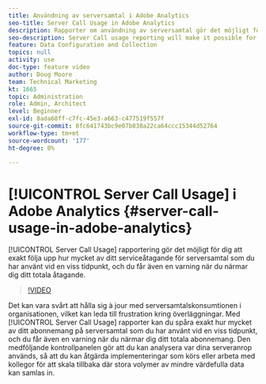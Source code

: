 ```yaml
---
title: Användning av serversamtal i Adobe Analytics
seo-title: Server Call Usage in Adobe Analytics
description: Rapporter om användning av serversamtal gör det möjligt för er att exakt följa upp hur mycket av ert åtagande om serversamtal som ni har använt vid en viss tidpunkt, och ni får också en varning i förväg när ni närmar er det totala åtagandet.
seo-description: Server Call usage reporting will make it possible for you to track exactly how much of your server call commitment you’ve used at any point in time, and will also proactively alert you when you are approaching your total commitment.
feature: Data Configuration and Collection
topics: null
activity: use
doc-type: feature video
author: Doug Moore
team: Technical Marketing
kt: 1665
topic: Administration
role: Admin, Architect
level: Beginner
exl-id: 8ada68ff-c7fc-45e3-a663-c477519f557f
source-git-commit: 8fc641743bc9e07b838a22ca64ccc15344d52764
workflow-type: tm+mt
source-wordcount: '177'
ht-degree: 0%

---
```


# [!UICONTROL Server Call Usage] i Adobe Analytics {#server-call-usage-in-adobe-analytics}

[!UICONTROL Server Call Usage] rapportering gör det möjligt för dig att exakt följa upp hur mycket av ditt serviceåtagande för serversamtal som du har använt vid en viss tidpunkt, och du får även en varning när du närmar dig ditt totala åtagande.

>[!VIDEO](https://video.tv.adobe.com/v/23137/?quality=12&learn=on)

Det kan vara svårt att hålla sig à jour med serversamtalskonsumtionen i organisationen, vilket kan leda till frustration kring överläggningar. Med [!UICONTROL Server Call Usage] rapporter kan du spåra exakt hur mycket av ditt abonnemang på serversamtal som du har använt vid en viss tidpunkt, och du får även en varning när du närmar dig ditt totala abonnemang. Den medföljande kontrollpanelen gör att du kan analysera var dina serveranrop används, så att du kan åtgärda implementeringar som körs eller arbeta med kollegor för att skala tillbaka där stora volymer av mindre värdefulla data kan samlas in.
